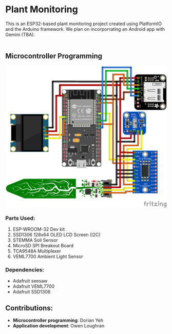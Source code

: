 
<h1>Plant Monitoring</h1>
   
<div>
  This is an ESP32-based plant monitoring project created using PlatformIO and the Arduino framework. We plan on incorporrating an Android app with Gemini (TBA).
  <br/><br/>
</div>

<h2>Microcontroller Programming</h2>
<div align="center">
  <img src="PinLayout.png" alt="Pin Layout" align=center width=500px></img>
</div>

<div>
  <h3>Parts Used:</h3>
  <ol>
    <li>ESP-WROOM-32 Dev kit</li>
    <li>SSD1306 128x64 OLED LCD Screen (I2C)</li>
    <li>STEMMA Soil Sensor</li>
    <li>MicroSD SPI Breakout Board</li>
    <li>TCA9548A Multiplexer</li>
    <li>VEML7700 Ambient Light Sensor</li>
  </ol>

  <h3>Dependencies:</h3>
  <ul>
    <li>Adafruit seesaw</li>
    <li>Adafruit VEML7700</li>
    <li>Adafruit SSD1306</li>
  </ul>
</div>

<div>

  <h2>Contributions:</h2>
  <ul>
    <li><b>Microcontroller programming</b>: Dorian Yeh</br></li>
    <li><b>Application development</b>: Owen Loughran</br></li>
  </ul>

</div>
